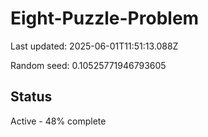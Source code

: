 # Eight-Puzzle-Problem

Last updated: 2025-06-01T11:51:13.088Z

Random seed: 0.10525771946793605

## Status

Active - 48% complete